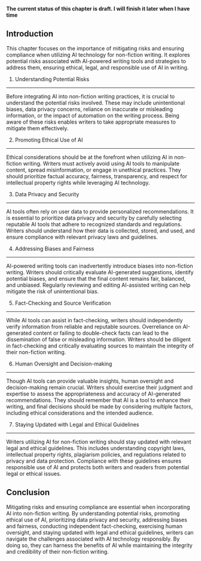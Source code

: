 **The current status of this chapter is draft. I will finish it later when I have time**

Introduction
------------

This chapter focuses on the importance of mitigating risks and ensuring compliance when utilizing AI technology for non-fiction writing. It explores potential risks associated with AI-powered writing tools and strategies to address them, ensuring ethical, legal, and responsible use of AI in writing.

1. Understanding Potential Risks
--------------------------------

Before integrating AI into non-fiction writing practices, it is crucial to understand the potential risks involved. These may include unintentional biases, data privacy concerns, reliance on inaccurate or misleading information, or the impact of automation on the writing process. Being aware of these risks enables writers to take appropriate measures to mitigate them effectively.

2. Promoting Ethical Use of AI
------------------------------

Ethical considerations should be at the forefront when utilizing AI in non-fiction writing. Writers must actively avoid using AI tools to manipulate content, spread misinformation, or engage in unethical practices. They should prioritize factual accuracy, fairness, transparency, and respect for intellectual property rights while leveraging AI technology.

3. Data Privacy and Security
----------------------------

AI tools often rely on user data to provide personalized recommendations. It is essential to prioritize data privacy and security by carefully selecting reputable AI tools that adhere to recognized standards and regulations. Writers should understand how their data is collected, stored, and used, and ensure compliance with relevant privacy laws and guidelines.

4. Addressing Biases and Fairness
---------------------------------

AI-powered writing tools can inadvertently introduce biases into non-fiction writing. Writers should critically evaluate AI-generated suggestions, identify potential biases, and ensure that the final content remains fair, balanced, and unbiased. Regularly reviewing and editing AI-assisted writing can help mitigate the risk of unintentional bias.

5. Fact-Checking and Source Verification
----------------------------------------

While AI tools can assist in fact-checking, writers should independently verify information from reliable and reputable sources. Overreliance on AI-generated content or failing to double-check facts can lead to the dissemination of false or misleading information. Writers should be diligent in fact-checking and critically evaluating sources to maintain the integrity of their non-fiction writing.

6. Human Oversight and Decision-making
--------------------------------------

Though AI tools can provide valuable insights, human oversight and decision-making remain crucial. Writers should exercise their judgment and expertise to assess the appropriateness and accuracy of AI-generated recommendations. They should remember that AI is a tool to enhance their writing, and final decisions should be made by considering multiple factors, including ethical considerations and the intended audience.

7. Staying Updated with Legal and Ethical Guidelines
----------------------------------------------------

Writers utilizing AI for non-fiction writing should stay updated with relevant legal and ethical guidelines. This includes understanding copyright laws, intellectual property rights, plagiarism policies, and regulations related to privacy and data protection. Compliance with these guidelines ensures responsible use of AI and protects both writers and readers from potential legal or ethical issues.

Conclusion
----------

Mitigating risks and ensuring compliance are essential when incorporating AI into non-fiction writing. By understanding potential risks, promoting ethical use of AI, prioritizing data privacy and security, addressing biases and fairness, conducting independent fact-checking, exercising human oversight, and staying updated with legal and ethical guidelines, writers can navigate the challenges associated with AI technology responsibly. By doing so, they can harness the benefits of AI while maintaining the integrity and credibility of their non-fiction writing.
